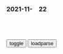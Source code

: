 ### 2021-11-　22

```note
```

<table id="tbc" style="white-space:pre-wrap">
</table>
<button onclick="toggleb()">toggle</button>
<button onclick="loadparse()">loadparse</button>
<br>
<!-- 🌸<br>🍅-　-🍑<hr>🍀 -->
<pre>
<textarea rows="30" cols="100" style="display: none" id="tar">

<p><font size="4"><b>
看看纳粹精锐大规模内部清洗有多迅速，一个也跑不掉，真人真事,影视,战争片,好看视频</b></font></p>
https://haokan.baidu.com/v?vid=1622451726878107456&sfrom=baidu-feed

施陶芬贝格原本是一名全心全意拥护阿道夫希特勒的纳粹j人。

他只看到战争带来的无情杀戮，跟希特勒的说法完全不一样。

拯救德g的唯一方法，就是消灭希特勒和他的支持者。然后控z整个柏林，与盟军讲和。

施陶芬贝格也发现反抗组织只会说空话，而提不出具体的方案。

瓦尔基里行动
原本是希特勒用来防止d卫j叛变的。

s死希特勒之后通过预备役j人控z柏林。

<font size="1" style="color:#DCDCDC"><b>2021/11/22 下午4:41:16</b></font>

<p><font size="4"><b>
斯宾诺莎：爱好永恒，可以培养心灵_腾讯新闻</b></font>
https://new.qq.com/omn/20211030/20211030A0AFAS00.html

爱好永恒无限的东西，却可以培养我们的心灵，使得它经常欢欣愉快，不会受到苦恼的侵袭，因此，它最值得我们用全力去追求，去探寻。
《知性改进论》

<font size="1" style="color:#DCDCDC"><b>2021/11/22 下午3:26:16</b></font>

<p><font size="4"><b>
【格雷厄姆的馈赠：价... - @全球视频精选Premium的微博 - 微博</b></font></p>
https://weibo.com/7453068321/L2tJydpjT

因为有风险，所以1美元的东西，要50美分以下买。他就是要买低估的东西。

所有格雷厄姆的学生，都有一个共同点，他们几乎从不亏钱。

买的要便宜，便宜到不管发生什么，都伤不到我们。

沃伦，别太急着赚钱，钱不会改变你的生活方式。或许会改变女人的生活方式，我们的妻子可能会过得不一样。但是你看，我们俩穿一样的衣服，也去同样的地方吃饭。所以，慢慢来。

他对人很坦诚，
他对公众毫无保留
他希望自己的学生都学会。

他总是这样，从来不求回报。他过生日的时候，他送礼物给参加他生日聚会的人，因为他觉得快乐的人是他。

激进的投资者做的事情是有益的。有很多公司，没尽到本分，不努力经营，激进的投资者可以督促这些公司。

他不必每周四下午都去哥伦比亚大学，给二十几个学生讲课。这些学生里，很多人可能还不知道，这样的机会多难得。
格雷厄姆几十年如一日，根本不求回报。

他就是希望对别人更好，而不在乎别人对自己怎么样。

我们已经研究二三十年了，实事求是地说，你可以选择抛硬币，或者听信专家们的一致意见，结果几乎总是没什么差别。

至于为什么预测不可靠，在华尔街上，每个人都精明极了，他们的精明互相抵消了。他们知道的，差不多都已经反映到股价上了。因此，决定将来如何，是他们不知道的。

<font size="1" style="color:#DCDCDC"><b>2021/11/22 下午3:23:30</b></font>

<p><font size="4"><b>
苏联出兵东b：接收东b？劫收东北？真的没有免费的午餐！_网易订阅</b></font>
https://www.163.com/dy/article/E6RKH8NF054307PS.html

<font size="1" style="color:#DCDCDC"><b>2021/11/22 下午1:42:25</b></font>

<p><font size="4"><b>
抗战胜利后gmdzq对沦陷区可怕的“劫收”_历史_凤凰网</b></font>
https://news.ifeng.com/history/zhongguoxiandaishi/200811/1124_7179_892024.shtml

<font size="1" style="color:#DCDCDC"><b>2021/11/22 下午1:42:43</b></font>

<p><font size="4"><b>
乐天百货撤离 威高集团全面接盘_嘉禾</b></font>
https://www.sohu.com/a/328914375_124729

<font size="1" style="color:#DCDCDC"><b>2021/11/22 下午1:36:39</b></font>

<p><font size="4"><b>
定了！原东马路乐天要改天津仁恒伊势丹！开业时间是……</b></font>
https://baijiahao.baidu.com/s?id=1654054446985511911&wfr=spider&for=pc

<font size="1" style="color:#DCDCDC"><b>2021/11/22 下午1:38:47</b></font>

<p><font size="4"><b>
台湾远东集团在大l投资企业因违法违规被依法查处</b></font>
https://mbd.baidu.com/newspage/data/landingsuper?context=%7B%22nid%22%3A%22news_10197641005254428977%22%7D

<font size="1" style="color:#DCDCDC"><b>2021/11/22 下午1:33:22</b></font>

<p><font size="4"><b>
【那年那兔那些事儿】那些年“流氓兔”对小钱钱的执着合集_哔哩哔哩_bilibili</b></font>
https://www.bilibili.com/video/av27280575

<font size="1" style="color:#DCDCDC"><b>2021/11/22 下午1:47:21</b></font>

<p><font size="4"><b>
那年那兔那些事：兔子制定了作战计划,但现在就缺钱,上哪弄去啊|兔子_新浪新闻</b></font>
http://k.sina.com.cn/article_7029178290_v1a2f8bfb200100stdo.html

<font size="1" style="color:#DCDCDC"><b>2021/11/22 下午1:54:03</b></font>

<p><font size="4"><b>
那年那兔那些事儿：兔子很缺钱啊，那就摆地摊吧！,动漫,g产动漫,好看视频</b></font>
https://haokan.baidu.com/v?pd=wisenatural&vid=5461430407828251155

<font size="1" style="color:#DCDCDC"><b>2021/11/22 下午1:55:48</b></font>

<p><font size="4"><b>
那年那兔那些事儿：兔子太会做生意了，把武器卖给战争双方！-动漫-高清完整正版视频在线观看-优酷</b></font>
https://v.youku.com/v_show/id_XNDI4NDEwNDcwNA==.html

<font size="1" style="color:#DCDCDC"><b>2021/11/22 下午2:15:06</b></font>

<p><font size="4"><b>
那年那兔那些事：小钱钱真心甜,兔子两边卖武器,买火箭弹送电池|火箭弹|武器_新浪新闻</b></font>
http://k.sina.com.cn/article_6897682496_v19b22484000100u8km.html

<font size="1" style="color:#DCDCDC"><b>2021/11/22 下午2:15:49</b></font>

<p><font size="4"><b>
那年那兔那些事：兔子啥都敢卖，成为五大流动武器贩卖商,动漫,g产动漫,好看视频</b></font>
https://haokan.baidu.com/v?pd=wisenatural&vid=7328352150875607516

<font size="1" style="color:#DCDCDC"><b>2021/11/22 下午2:17:17</b></font>

<font size="4"><b>
那年那兔那些事儿：兔子带着鹰酱家的科学与技术，建设美好家乡,动漫,g产动漫,好看视频</b></font><br>
https://haokan.baidu.com/v?vid=4529900328898083991&sfrom=baidu-feed

如果我们什么都不做，那大g梦，永远都只存在梦里。

鹰酱家的东西，就是鹰酱假的东西，人家也是一点一点建设起来的。

<font size="1" style="color:#DCDCDC"><b>2021/11/24 下午1:29:56</b></font>
<font size="4"><b>
那年那兔那些事儿：兔子来到鹰酱家参观航母，满眼充满了羡慕,动漫,国产动漫,好看视频</b></font><br>
https://haokan.baidu.com/v?vid=12867164276760509597&sfrom=baidu-feed

秦们，大g梦的实现，不纯靠嘴。

<font size="1" style="color:#DCDCDC"><b>2021/11/23 下午4:05:20</b></font>

<p><font size="4"><b>
那年那兔那些事儿：兔子鹰酱对战，说啥也不开战，就是互骂,动漫,g产动漫,好看视频</b></font>
https://haokan.baidu.com/v?vid=3321955671107501566&sfrom=baidu-feed

<font size="1" style="color:#DCDCDC"><b>2021/11/22 下午2:24:25</b></font>

<p><font size="4"><b>
那年那兔：秃子打不过兔子，只能拿着喇叭，逞一时口舌之快,动漫,g产动漫,好看视频</b></font>
https://haokan.baidu.com/v?vid=8634243679684166097&sfrom=baidu-feed

<font size="1" style="color:#DCDCDC"><b>2021/11/22 下午2:37:50</b></font>

<p><font size="4"><b>
那年那兔那些事：鹰酱和兔子两边卖武器，为了g际援助，走到一起_腾讯视频</b></font>
https://v.qq.com/x/page/o32272d69jj.html

<font size="1" style="color:#DCDCDC"><b>2021/11/22 下午2:19:35</b></font>

<p><font size="4"><b>
【经济】 130903 关于小钱钱的问题【那年那兔那些事儿吧】_百度贴吧</b></font>
https://tieba.baidu.com/p/2573266063?red_tag=2813354933

　kong1
本吧的兔子都是基本爱g的兔子。但大多数小兔子都没有小钱钱。其他有很多有小钱钱的小兔子都移m的移m，醉生梦死的醉生梦死。为了本吧的小兔子们都有小钱钱，能有更多的精力爱g。
让我们这些爱g的小兔子都有小钱钱。我们一定会更加支持伟大的祖g，更支持我们gj的j队建设。
经常给我们点内幕消息啊。让我们赚点小钱钱啊。我相信我们本吧的小兔子有小钱钱了都会给灾区rm捐款。给g防事业捐款的哦。总比那些长着兔子脸却是外g身份的莫些人把我们的辛苦钱赚走存在g外好哇！

<font size="1" style="color:#DCDCDC"><b>2021/11/22 下午1:48:07</b></font>

<p><font size="4"><b>
活捉m广志是什么梗？ - 知乎</b></font>
https://www.zhihu.com/question/63181870?sort=created

冬天is卡m
帝g陆j之花，m广志旅团长

d门祝
大地的逆子（随意改变地貌，破坏大地母亲的平静）

导演部僭位者（导演部站在他这边）

战场魔术师（导演部站在他这边）

<font size="1" style="color:#DCDCDC"><b>2021/11/22 下午2:00:42</b></font>

<p><font size="4"><b>
阿塔新规：禁止播放有女性的电视剧</b></font>
https://mbd.baidu.com/newspage/data/landingsuper?context=%7B%22nid%22%3A%22news_8775442969619801620%22%7D

<font size="1" style="color:#DCDCDC"><b>2021/11/22 下午1:32:21</b></font>

<p><font size="4"><b>
立陶宛首都是白俄罗斯领土？这个主张我们可以支持！</b></font>
https://m.thepaper.cn/baijiahao_15491619

<font size="1" style="color:#DCDCDC"><b>2021/11/22 上午10:16:21</b></font>

</textarea>
</pre>
<!-- 🍀<br>🍑-　-🍅<hr>🌸 -->

```tip
```

<script src="https://cdn.jsdelivr.net/npm/jquery@3.5.1/dist/jquery.min.js"></script>

<link rel="stylesheet" href="https://cdn.jsdelivr.net/gh/fancyapps/fancybox@3.5.7/dist/jquery.fancybox.min.css" />
<script src="https://cdn.jsdelivr.net/gh/fancyapps/fancybox@3.5.7/dist/jquery.fancybox.min.js"></script>

<script type="text/javascript">

var __urlRegex = /(\b(https?|ftp|file):\/\/[-A-Z0-9+&@#\/%?=~_|!:,.;]*[-A-Z0-9+&@#\/%=~_|])/ig;
var __imgRegex = /\.(?:jpe?g|gif|png)$/i;

loadparse();

function parseURL($string){

    var exp = __urlRegex;
    return $string.replace(exp,function(match){
            __imgRegex.lastIndex=0;
            if(__imgRegex.test(match)){
                return '<a data-fancybox="gallery" href="' + match.replace("/p=700", "")
                 + '"><img src="' + match.replace("/p=700", "/p=160x200")+'" width="64"></a>';
            }
            else{
                return '<a href="' + match + '" target="_blank">' + match + '</a>';
            }
        }
    );
}

function loadparse() {
  tbc.innerHTML = parseURL(tar.value);
}

function toggleb() {
  var x = document.getElementById("tar");
  if (x.style.display === "none") {
    x.style.display = "";
  } else {
    x.style.display = "none";
  }
}

</script>
